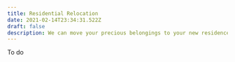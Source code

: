 ```yaml
---
title: Residential Relocation
date: 2021-02-14T23:34:31.522Z
draft: false
description: We can move your precious belongings to your new residence.
---
```

To do